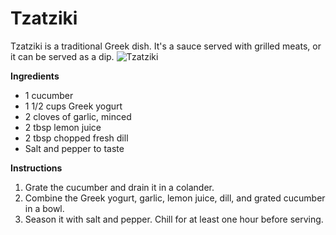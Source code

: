 # Tzatziki
Tzatziki is a traditional Greek dish. It's a sauce served with grilled meats, or it can be served as a dip.
![Tzatziki](https://source.unsplash.com/random/?tzatziki)

**Ingredients**
- 1 cucumber
- 1 1/2 cups Greek yogurt
- 2 cloves of garlic, minced
- 2 tbsp lemon juice
- 2 tbsp chopped fresh dill
- Salt and pepper to taste

**Instructions**
1. Grate the cucumber and drain it in a colander.
2. Combine the Greek yogurt, garlic, lemon juice, dill, and grated cucumber in a bowl.
3. Season it with salt and pepper. Chill for at least one hour before serving.